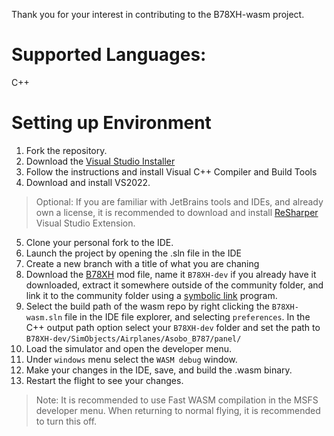 Thank you for your interest in contributing to the B78XH-wasm project. 

# Supported Languages:
C++ 

# Setting up Environment
1. Fork the repository.
2. Download the [Visual Studio Installer](https://docs.microsoft.com/en-us/visualstudio/install/install-visual-studio?view=vs-2022)
3. Follow the instructions and install Visual C++ Compiler and Build Tools
4. Download and install VS2022.

> Optional: If you are familiar with JetBrains tools and IDEs, and already own a license, it is recommended to download 
> and install [ReSharper](https://www.jetbrains.com/resharper/) Visual Studio Extension.

5. Clone your personal fork to the IDE. 
6. Launch the project by opening the .sln file in the IDE
7. Create a new branch with a title of what you are chaning 
8. Download the [B78XH]() mod file, name it `B78XH-dev` if you already have it downloaded, extract it somewhere outside of the community folder, and link it to the community folder using a [symbolic link]() program. 
10. Select the build path of the wasm repo by right clicking the `B78XH-wasm.sln` file in the IDE file explorer, and selecting `preferences`. In the C++ output path option select your `B78XH-dev` folder and set the path to `B78XH-dev/SimObjects/Airplanes/Asobo_B787/panel/`
11. Load the simulator and open the developer menu. 
12. Under `windows` menu select the `WASM debug` window. 
13. Make your changes in the IDE, save, and build the .wasm binary. 
14. Restart the flight to see your changes. 

> Note: It is recommended to use Fast WASM compilation in the MSFS developer menu. When returning to normal flying, it is recommended to turn this off. 



